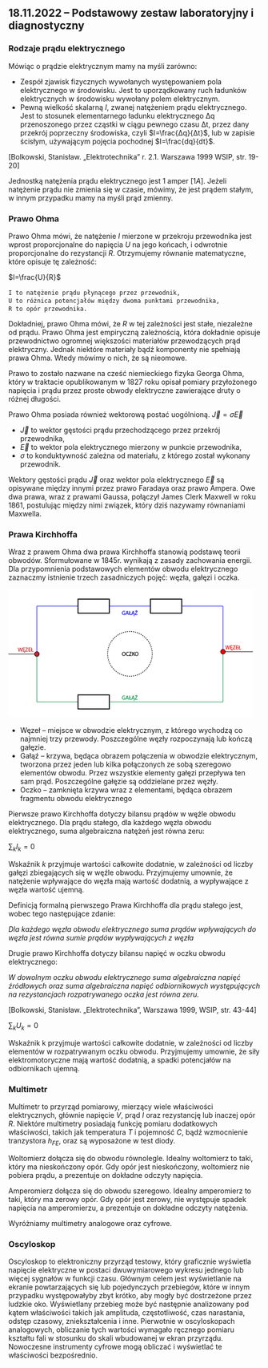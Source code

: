 ## 18.11.2022 – Podstawowy zestaw laboratoryjny i diagnostyczny

### Rodzaje prądu elektrycznego
Mówiąc o prądzie elektrycznym mamy na myśli zarówno:
- Zespół zjawisk fizycznych wywołanych występowaniem pola elektrycznego w środowisku. Jest to uporządkowany ruch ładunków elektrycznych w środowisku wywołany polem elektrycznym.
- Pewną wielkość skalarną $I$, zwanej natężeniem prądu elektrycznego. Jest to stosunek elementarnego ładunku elektrycznego Δq przenoszonego przez cząstki w ciągu pewnego czasu Δt, przez dany przekrój poprzeczny środowiska, czyli $I=\frac{Δq}{Δt}$, lub w zapisie ścisłym, używającym pojęcia pochodnej $I=\frac{dq}{dt}$.

[Bolkowski, Stanisław. „Elektrotechnika” r. 2.1. Warszawa 1999 WSIP, str. 19-20]

Jednostką natężenia prądu elektrycznego jest $1$ amper $[1 A]$. Jeżeli natężenie prądu nie zmienia się w czasie, mówimy, że jest prądem stałym, w innym przypadku mamy na myśli prąd zmienny.

### Prawo Ohma
Prawo Ohma mówi, że natężenie $I$ mierzone w przekroju przewodnika jest wprost proporcjonalne do napięcia $U$ na jego końcach, i odwrotnie proporcjonalne do rezystancji $R$. Otrzymujemy równanie matematyczne, które opisuje tę zależność:

$I=\frac{U}{R}$

```
I to natężenie prądu płynącego przez przewodnik,
U to różnica potencjałów między dwoma punktami przewodnika,
R to opór przewodnika. 
```
Dokładniej, prawo Ohma mówi, że $R$ w tej zależności jest stałe, niezależne od prądu. Prawo Ohma jest empiryczną zależnością, która dokładnie opisuje przewodnictwo ogromnej większości materiałów przewodzących prąd elektryczny. Jednak niektóre materiały bądź komponenty nie spełniają prawa Ohma. Wtedy mówimy o nich, że są nieomowe.

Prawo to zostało nazwane na cześć niemieckiego fizyka Georga Ohma, który w traktacie opublikowanym w 1827 roku opisał pomiary przyłożonego napięcia i prądu przez proste obwody elektryczne zawierające druty o różnej długości. 

Prawo Ohma posiada również wektorową postać uogólnioną.
$\vec{J}=\sigma\vec{E}$
- $\vec{J}$ to wektor gęstości prądu przechodzącego przez przekrój przewodnika,
- $\vec{E}$ to wektor pola elektrycznego mierzony w punkcie przewodnika, 
- $\sigma$ to konduktywność zależna od materiału, z którego został wykonany przewodnik.

Wektory gęstości prądu $\vec{J}$  oraz wektor pola elektrycznego $\vec{E}$ są opisywane między innymi przez prawo Faradaya oraz prawo Ampera. Owe dwa prawa, wraz z prawami Gaussa, połączył James Clerk Maxwell w roku 1861, postulując między nimi związek, który dziś nazywamy równaniami Maxwella.

### Prawa Kirchhoffa

Wraz z prawem Ohma dwa prawa Kirchhoffa stanowią podstawę teorii obwodów. Sformułowane w 1845r. wynikają z zasady zachowania energii. Dla przypomnienia podstawowych elementów obwodu elektrycznego zaznaczmy istnienie trzech zasadniczych pojęć: węzła, gałęzi i oczka.

![Schemat oczko węzeł gałąź](images/oczkowezelgalaz.png)

- Węzeł – miejsce w obwodzie elektrycznym, z którego wychodzą co najmniej trzy przewody. Poszczególne węzły rozpoczynają lub kończą gałęzie.
- Gałąź – krzywa, będąca obrazem połączenia w obwodzie elektrycznym, tworzona przez jeden lub kilka połączonych ze sobą szeregowo elementów obwodu. Przez wszystkie elementy gałęzi przepływa ten sam prąd. Poszczególne gałęzie są oddzielane przez węzły.
- Oczko – zamknięta krzywa wraz z elementami, będąca obrazem fragmentu obwodu elektrycznego

Pierwsze prawo Kirchhoffa dotyczy bilansu prądów w węźle obwodu elektrycznego. Dla prądu stałego, dla każdego węzła obwodu elektrycznego, suma algebraiczna natężeń jest równa zeru:

$\sum_{k} I_k=0$

Wskaźnik $k$ przyjmuje wartości całkowite dodatnie, w zależności od liczby gałęzi zbiegających się w węźle obwodu. Przyjmujemy umownie, że natężenie wpływające do węzła mają wartość dodatnią, a wypływające z węzła wartość ujemną. 

Definicją formalną pierwszego Prawa Kirchhoffa dla prądu stałego jest, wobec tego następujące zdanie:

*Dla każdego węzła obwodu elektrycznego suma prądów wpływających do węzła jest równa sumie prądów wypływających z węzła*

Drugie prawo Kirchhoffa dotyczy bilansu napięć w oczku obwodu elektrycznego:

*W dowolnym oczku obwodu elektrycznego suma algebraiczna napięć źródłowych oraz suma algebraiczna napięć odbiornikowych występujących na rezystancjach rozpatrywanego oczka jest równa zeru.*

[Bolkowski, Stanisław. „Elektrotechnika”, Warszawa 1999, WSIP, str. 43-44]

$\sum_{k} U_k=0$


Wskaźnik k przyjmuje wartości całkowite dodatnie, w zależności od liczby elementów w rozpatrywanym oczku obwodu. Przyjmujemy umownie, że siły elektromotoryczne mają wartość dodatnią, a spadki potencjałów na odbiornikach ujemną.

### Multimetr

Multimetr to przyrząd pomiarowy, mierzący wiele właściwości elektrycznych, głównie napięcie $V$, prąd $I$ oraz rezystancję lub inaczej opór $R$. Niektóre multimetry posiadają funkcję pomiaru dodatkowych właściwości, takich jak temperatura $T$ i pojemność $C$, bądź wzmocnienie tranzystora $h_{FE}$, oraz są wyposażone w test diody.

Woltomierz dołącza się do obwodu równolegle. Idealny woltomierz to taki, który ma nieskończony opór. Gdy opór jest nieskończony, woltomierz nie pobiera prądu, a prezentuje on dokładne odczyty napięcia.

Amperomierz dołącza się do obwodu szeregowo. Idealny amperomierz to taki, który ma zerowy opór. Gdy opór jest zerowy, nie występuje spadek napięcia na amperomierzu, a prezentuje on dokładne odczyty natężenia. 

Wyróżniamy multimetry analogowe oraz cyfrowe.

### Oscyloskop

Oscyloskop to elektroniczny przyrząd testowy, który graficznie wyświetla napięcie elektryczne w postaci dwuwymiarowego wykresu jednego lub więcej sygnałów w funkcji czasu. Głównym celem jest wyświetlanie na ekranie powtarzających się lub pojedynczych przebiegów, które w innym przypadku występowałyby zbyt krótko, aby mogły być dostrzeżone przez ludzkie oko. Wyświetlany przebieg może być następnie analizowany pod kątem właściwości takich jak amplituda, częstotliwość, czas narastania, odstęp czasowy, zniekształcenia i inne. Pierwotnie w oscyloskopach analogowych, obliczanie tych wartości wymagało ręcznego pomiaru kształtu fali w stosunku do skali wbudowanej w ekran przyrządu. Nowoczesne instrumenty cyfrowe mogą obliczać i wyświetlać te właściwości bezpośrednio.